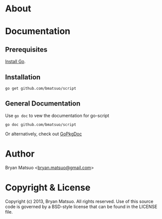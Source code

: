 [install go]: http://golang.org/install.html "Install Go"
[gopkgdoc]: http://go.pkgdoc.org/github.com/bmatsuo/script/ "GoPkgDoc"

About
=============

<no value>

Documentation
=============

Prerequisites
-------------

[Install Go][].

Installation
-------------

    go get github.com/bmatsuo/script

General Documentation
---------------------

Use `go doc` to vew the documentation for go-script

    go doc github.com/bmatsuo/script

Or alternatively, check out [GoPkgDoc][]

Author
======

Bryan Matsuo &lt;bryan.matsuo@gmail.com&gt;

Copyright & License
===================

Copyright (c) 2013, Bryan Matsuo.
All rights reserved.
Use of this source code is governed by a BSD-style license that can be
found in the LICENSE file.
